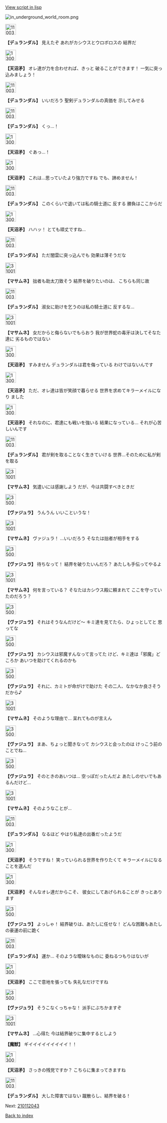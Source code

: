 [View script in lisp](../scripts/210112041.txt)

![in_underground_world_room.png](../images/backgrounds/in_underground_world_room.png)

<img src="../images/units/1100341.png" alt="1100341.png" height="34"/>

**【デュランダル】**
見えたぞ
あれがカシウスとウロボロスの
結界だ

<img src="../images/units/1300431.png" alt="1300431.png" height="34"/>

**【天沼矛】**
オレ達が力を合わせれば、きっと
破ることができます！
一気に突っ込みましょう！

<img src="../images/units/1100341.png" alt="1100341.png" height="34"/>

**【デュランダル】**
いいだろう
聖剣デュランダルの真価を
示してみせる

<img src="../images/units/1100341.png" alt="1100341.png" height="34"/>

**【デュランダル】**
くっ…！

<img src="../images/units/1300431.png" alt="1300431.png" height="34"/>

**【天沼矛】**
ぐあっ…！

<img src="../images/units/1300431.png" alt="1300431.png" height="34"/>

**【天沼矛】**
これは…思っていたより強力ですね
でも、諦めません！

<img src="../images/units/1100341.png" alt="1100341.png" height="34"/>

**【デュランダル】**
このくらいで退いては私の騎士道に
反する
勝負はここからだ

<img src="../images/units/1300431.png" alt="1300431.png" height="34"/>

**【天沼矛】**
ハハッ！
とても頑丈ですね…

<img src="../images/units/1100341.png" alt="1100341.png" height="34"/>

**【デュランダル】**
ただ闇雲に突っ込んでも
効果は薄そうだな

<img src="../images/units/3100111.png" alt="3100111.png" height="34"/>

**【マサムネ】**
拙者も助太刀致そう
結界を破りたいのは、
こちらも同じ故

<img src="../images/units/1100341.png" alt="1100341.png" height="34"/>

**【デュランダル】**
淑女に助けを乞うのは私の騎士道に
反するな…

<img src="../images/units/3100111.png" alt="3100111.png" height="34"/>

**【マサムネ】**
女だからと侮らないでもらおう
我が世界蛇の毒牙は決してそなた達に
劣るものではない

<img src="../images/units/1300431.png" alt="1300431.png" height="34"/>

**【天沼矛】**
すみません
デュランダルは君を侮っている
わけではないんです

<img src="../images/units/1300431.png" alt="1300431.png" height="34"/>

**【天沼矛】**
ただ、オレ達は皆が笑顔で暮らせる
世界を求めてキラーメイルになり
ました

<img src="../images/units/1300431.png" alt="1300431.png" height="34"/>

**【天沼矛】**
それなのに、君達にも戦いを強いる
結果になっている…
それが心苦しいんです

<img src="../images/units/1100341.png" alt="1100341.png" height="34"/>

**【デュランダル】**
君が剣を取ることなく生きていける
世界…そのために私が剣を取る

<img src="../images/units/3100111.png" alt="3100111.png" height="34"/>

**【マサムネ】**
気遣いには感謝しよう
だが、今は共闘すべきときだ

<img src="../images/units/3500511.png" alt="3500511.png" height="34"/>

**【ヴァジュラ】**
うんうん
いいこというな！

<img src="../images/units/3100111.png" alt="3100111.png" height="34"/>

**【マサムネ】**
ヴァジュラ！
…いいだろう
そなたは拙者が相手をする

<img src="../images/units/3500511.png" alt="3500511.png" height="34"/>

**【ヴァジュラ】**
待ちなって！
結界を破りたいんだろ？
あたしも手伝ってやるよ

<img src="../images/units/3100111.png" alt="3100111.png" height="34"/>

**【マサムネ】**
何を言っている？
そなたはカシウス殿に頼まれて
ここを守っていたのだろう？

<img src="../images/units/3500511.png" alt="3500511.png" height="34"/>

**【ヴァジュラ】**
それはそうなんだけど～
キミ達を見てたら、ひょっとしてと
思ってな

<img src="../images/units/3500511.png" alt="3500511.png" height="34"/>

**【ヴァジュラ】**
カシウスは邪魔すんなって言ってた
けど、キミ達は「邪魔」どころか
あいつを助けてくれるのかも

<img src="../images/units/3500511.png" alt="3500511.png" height="34"/>

**【ヴァジュラ】**
それに、カミトが命がけで助けた
その二人、なかなか良さそうだから♪

<img src="../images/units/3100111.png" alt="3100111.png" height="34"/>

**【マサムネ】**
そのような理由で…
呆れてものが言えん

<img src="../images/units/3500511.png" alt="3500511.png" height="34"/>

**【ヴァジュラ】**
まあ、ちょっと聞きなって
カシウスと会ったのは
けっこう前のことでね…

<img src="../images/units/3500511.png" alt="3500511.png" height="34"/>

**【ヴァジュラ】**
そのときのあいつは…
空っぽだったんだよ
あたしのせいでもあるんだけど…

<img src="../images/units/3100111.png" alt="3100111.png" height="34"/>

**【マサムネ】**
そのようなことが…

<img src="../images/units/1100341.png" alt="1100341.png" height="34"/>

**【デュランダル】**
なるほど
やはり私達の出番だったようだ

<img src="../images/units/1300431.png" alt="1300431.png" height="34"/>

**【天沼矛】**
そうですね！
笑っていられる世界を作りたくて
キラーメイルになることを選んだ

<img src="../images/units/1300431.png" alt="1300431.png" height="34"/>

**【天沼矛】**
そんなオレ達だからこそ、
彼女にしてあげられることが
きっとあります

<img src="../images/units/3500511.png" alt="3500511.png" height="34"/>

**【ヴァジュラ】**
よっしゃ！
結界破りは、あたしに任せな！
どんな困難もあたしの豪運の前に跪く

<img src="../images/units/1100341.png" alt="1100341.png" height="34"/>

**【デュランダル】**
運か…
そのような曖昧なものに
委ねるつもりはないが

<img src="../images/units/1300431.png" alt="1300431.png" height="34"/>

**【天沼矛】**
ここで意地を張っても
失礼なだけですね

<img src="../images/units/3500511.png" alt="3500511.png" height="34"/>

**【ヴァジュラ】**
そうこなくっちゃな！
派手にぶちかますぞ

<img src="../images/units/3100111.png" alt="3100111.png" height="34"/>

**【マサムネ】**
…心得た
今は結界破りに集中するとしよう

**【魔獣】**
ギイイイイイイイイイ！！

<img src="../images/units/1300431.png" alt="1300431.png" height="34"/>

**【天沼矛】**
さっきの残党ですか？
こちらに集まってきますね

<img src="../images/units/1100341.png" alt="1100341.png" height="34"/>

**【デュランダル】**
大した障害ではない
蹴散らし、結界を破る！

Next: [210112043](210112043.md)

[Back to index](index.md)
